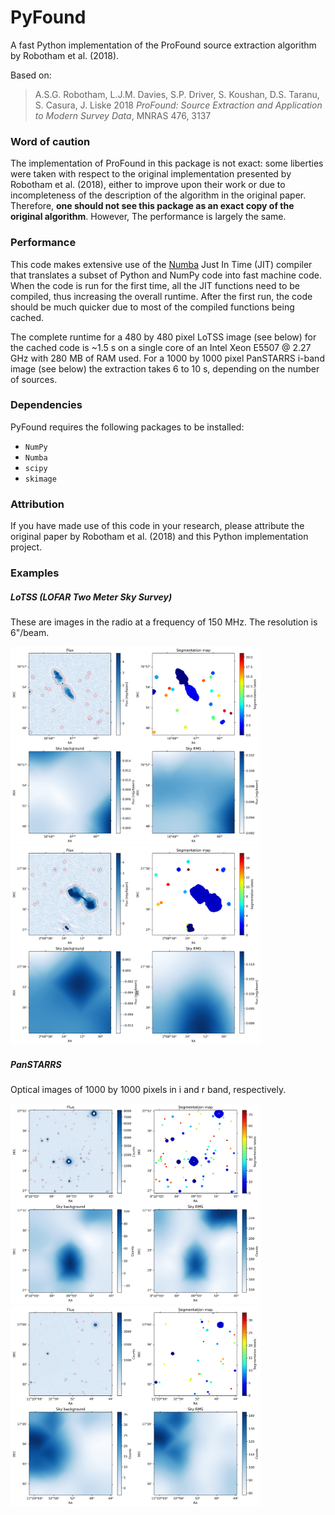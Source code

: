 # PyFound
A fast Python implementation of the ProFound source extraction algorithm by Robotham et al. (2018).

Based on:
> A.S.G. Robotham, L.J.M. Davies, S.P. Driver, S. Koushan, D.S. Taranu, S. Casura, J. Liske 2018 *ProFound: Source Extraction and Application to Modern Survey Data*, MNRAS 476, 3137

### Word of caution

The implementation of ProFound in this package is not exact: some liberties were taken with respect to the original implementation presented by Robotham et al. (2018), either to improve upon their work or due to incompleteness of the description of the algorithm in the original paper. Therefore, **one should not see this package as an exact copy of the original algorithm**. However, The performance is largely the same.

### Performance

This code makes extensive use of the [Numba](https://numba.pydata.org/) Just In Time (JIT) compiler that translates a subset of Python and NumPy code into fast machine code. When the code is run for the first time, all the JIT functions need to be compiled, thus increasing the overall runtime. After the first run, the code should be much quicker due to most of the compiled functions being cached.

The complete runtime for a 480 by 480 pixel LoTSS image (see below) for the cached code is ~1.5 s on a single core of an Intel Xeon E5507 @ 2.27 GHz with 280 MB of RAM used. For a 1000 by 1000 pixel PanSTARRS i-band image (see below) the extraction takes 6 to 10 s, depending on the number of sources.

### Dependencies

PyFound requires the following packages to be installed:
- `NumPy`
- `Numba`
- `scipy`
- `skimage`

### Attribution

If you have made use of this code in your research, please attribute the original paper by Robotham et al. (2018) and this Python implementation project.

### Examples

##### LoTSS (LOFAR Two Meter Sky Survey)

These are images in the radio at a frequency of 150 MHz. The resolution is 6"/beam.

<img src="Examples/LoTSS_plots/LoTSS_61_P255+78_ProFound_extraction_grid=200_minf=4_tol=16.png"  width="400" />

<img src="Examples/LoTSS_plots/LoTSS_77_P032+29_ProFound_extraction_grid=200_minf=4_tol=16.png"  width="400" />

##### PanSTARRS

Optical images of 1000 by 1000 pixels in i and r band, respectively.

<img src="Examples/PanSTARRS_plots/PanSTARRS_ra=2.401_dec=37.551_s=2880_i_ProFound_extraction_grid=200_minf=4_tol=16.png"  width="400" />

<img src="Examples/PanSTARRS_plots/PanSTARRS_ra=173.173_dec=17.104_s=2880_r_ProFound_extraction_grid=200_minf=4_tol=16.png"  width="400" />
